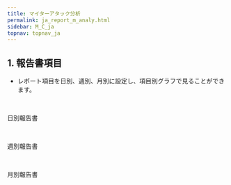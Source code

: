 ```yaml
---
title: マイターアタック分析
permalink: ja_report_m_analy.html
sidebar: M_C_ja
topnav: topnav_ja
---
```


## 1. 報告書項目
- レポート項目を日別、週別、月別に設定し、項目別グラフで見ることができます。

<br />

日別報告書
<!-- [![image](/docs/images/Manual/common/report/m_report/1.png){: width="800" }](/docs/images/Manual/common/report/m_report/1.png){: target="_blank"}--> 


<br />

週別報告書
<!-- [![image](/docs/images/Manual/common/report/m_report/2.png){: width="800" }](/docs/images/Manual/common/report/m_report/2.png){: target="_blank"}--> 


<br />

月別報告書
<!-- [![image](/docs/images/Manual/common/report/m_report/3.png){: width="800" }](/docs/images/Manual/common/report/m_report/3.png){: target="_blank"}--> 


 